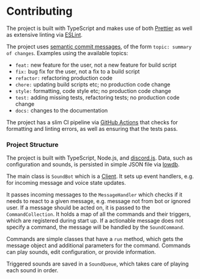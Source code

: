 Contributing
============

The project is built with TypeScript and makes use of both [Prettier](https://prettier.io/) as well as extensive linting via [ESLint](https://eslint.org/).

The project uses [semantic commit messages](https://seesparkbox.com/foundry/semantic_commit_messages), of the form `topic: summary of changes`. Examples using the available topics:

+ `feat:` new feature for the user, not a new feature for build script
+ `fix:` bug fix for the user, not a fix to a build script
+ `refactor:` refactoring production code
+ `chore:` updating build scripts etc; no production code change
+ `style:` formatting, code style etc; no production code change
+ `test:` adding missing tests, refactoring tests; no production code change
+ `docs:` changes to the documentation

The project has a slim CI pipeline via [GitHub Actions](https://github.com/features/actions) that checks for formatting and linting errors, as well as ensuring that the tests pass.

### Project Structure

The project is built with TypeScript, Node.js, and [discord.js](https://discord.js.org/). Data, such as configuration and sounds, is persisted in simple JSON file via [lowdb](https://github.com/typicode/lowdb).

The main class is `SoundBot` which is a [Client](https://discord.js.org/#/docs/main/stable/class/Client). It sets up event handlers, e.g. for incoming message and voice state updates.

It passes incoming messages to the `MessageHandler` which checks if it needs to react to a given message, e.g. message not from bot or ignored user. If a message should be acted on, it is passed to the `CommandCollection`. It holds a map of all the commands and their triggers, which are registered during start up. If a actionable message does not specify a command, the message will be handled by the `SoundCommand`.

Commands are simple classes that have a `run` method, which gets the message object and additional parameters for the command. Commands can play sounds, edit configuration, or provide information.

Triggered sounds are saved in a `SoundQueue`, which takes care of playing each sound in order.
